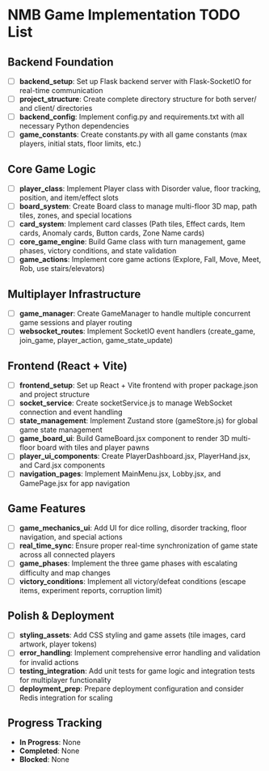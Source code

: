# NMB Game Implementation TODO List

## Backend Foundation
- [ ] **backend_setup**: Set up Flask backend server with Flask-SocketIO for real-time communication
- [ ] **project_structure**: Create complete directory structure for both server/ and client/ directories  
- [ ] **backend_config**: Implement config.py and requirements.txt with all necessary Python dependencies
- [ ] **game_constants**: Create constants.py with all game constants (max players, initial stats, floor limits, etc.)

## Core Game Logic
- [ ] **player_class**: Implement Player class with Disorder value, floor tracking, position, and item/effect slots
- [ ] **board_system**: Create Board class to manage multi-floor 3D map, path tiles, zones, and special locations
- [ ] **card_system**: Implement card classes (Path tiles, Effect cards, Item cards, Anomaly cards, Button cards, Zone Name cards)
- [ ] **core_game_engine**: Build Game class with turn management, game phases, victory conditions, and state validation
- [ ] **game_actions**: Implement core game actions (Explore, Fall, Move, Meet, Rob, use stairs/elevators)

## Multiplayer Infrastructure
- [ ] **game_manager**: Create GameManager to handle multiple concurrent game sessions and player routing
- [ ] **websocket_routes**: Implement SocketIO event handlers (create_game, join_game, player_action, game_state_update)

## Frontend (React + Vite)
- [ ] **frontend_setup**: Set up React + Vite frontend with proper package.json and project structure
- [ ] **socket_service**: Create socketService.js to manage WebSocket connection and event handling
- [ ] **state_management**: Implement Zustand store (gameStore.js) for global game state management
- [ ] **game_board_ui**: Build GameBoard.jsx component to render 3D multi-floor board with tiles and player pawns
- [ ] **player_ui_components**: Create PlayerDashboard.jsx, PlayerHand.jsx, and Card.jsx components
- [ ] **navigation_pages**: Implement MainMenu.jsx, Lobby.jsx, and GamePage.jsx for app navigation

## Game Features
- [ ] **game_mechanics_ui**: Add UI for dice rolling, disorder tracking, floor navigation, and special actions
- [ ] **real_time_sync**: Ensure proper real-time synchronization of game state across all connected players
- [ ] **game_phases**: Implement the three game phases with escalating difficulty and map changes
- [ ] **victory_conditions**: Implement all victory/defeat conditions (escape items, experiment reports, corruption limit)

## Polish & Deployment
- [ ] **styling_assets**: Add CSS styling and game assets (tile images, card artwork, player tokens)
- [ ] **error_handling**: Implement comprehensive error handling and validation for invalid actions
- [ ] **testing_integration**: Add unit tests for game logic and integration tests for multiplayer functionality
- [ ] **deployment_prep**: Prepare deployment configuration and consider Redis integration for scaling

## Progress Tracking
- **In Progress**: None
- **Completed**: None
- **Blocked**: None